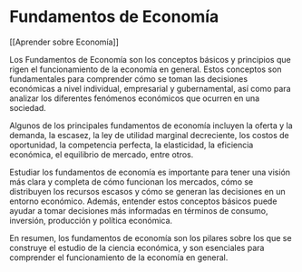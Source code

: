 # Fundamentos de Economía

[[Aprender sobre Economía]]

Los Fundamentos de Economía son los conceptos básicos y principios que rigen el funcionamiento de la economía en general. Estos conceptos son fundamentales para comprender cómo se toman las decisiones económicas a nivel individual, empresarial y gubernamental, así como para analizar los diferentes fenómenos económicos que ocurren en una sociedad.

Algunos de los principales fundamentos de economía incluyen la oferta y la demanda, la escasez, la ley de utilidad marginal decreciente, los costos de oportunidad, la competencia perfecta, la elasticidad, la eficiencia económica, el equilibrio de mercado, entre otros.

Estudiar los fundamentos de economía es importante para tener una visión más clara y completa de cómo funcionan los mercados, cómo se distribuyen los recursos escasos y cómo se generan las decisiones en un entorno económico. Además, entender estos conceptos básicos puede ayudar a tomar decisiones más informadas en términos de consumo, inversión, producción y política económica.

En resumen, los fundamentos de economía son los pilares sobre los que se construye el estudio de la ciencia económica, y son esenciales para comprender el funcionamiento de la economía en general.
